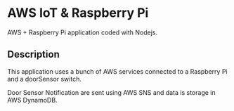 # AWS IoT & Raspberry Pi
AWS + Raspberry Pi application coded with Nodejs.
## Description
This application uses a bunch of AWS services connected to a Raspberry Pi and a doorSensor switch.


Door Sensor Notification are sent using AWS SNS and data is storage in AWS DynamoDB.

